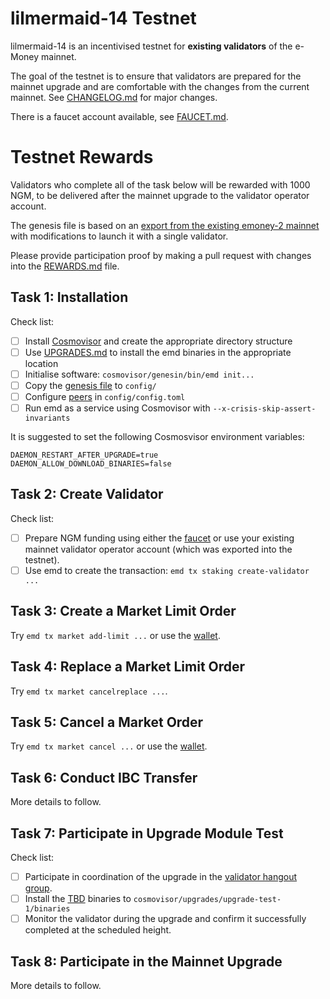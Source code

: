 # lilmermaid-14 Testnet

lilmermaid-14 is an incentivised testnet for **existing validators** of the e-Money mainnet.

The goal of the testnet is to ensure that validators are prepared for the mainnet upgrade and are comfortable with the changes from the current mainnet. See [CHANGELOG.md](https://github.com/e-money/em-ledger/blob/develop/CHANGELOG.md) for major changes.

There is a faucet account available, see [FAUCET.md](FAUCET.md).


# Testnet Rewards

Validators who complete all of the task below will be rewarded with 1000 NGM, to be delivered after the mainnet upgrade to the validator operator account.

The genesis file is based on an [export from the existing emoney-2 mainnet](emoney-2.export.json) with modifications to launch it with a single validator.

Please provide participation proof by making a pull request with changes into the [REWARDS.md](REWARDS.md) file.


## Task 1: Installation

Check list:
* [ ] Install [Cosmovisor](https://github.com/cosmos/cosmos-sdk/tree/master/cosmovisor) and create the appropriate directory structure
* [ ] Use [UPGRADES.md](UPGRADES.md) to install the emd binaries in the appropriate location
* [ ] Initialise software: `cosmovisor/genesin/bin/emd init...`
* [ ] Copy the [genesis file](genesis.json) to `config/`
* [ ] Configure [peers](PEERS.md) in `config/config.toml`
* [ ] Run emd as a service using Cosmovisor with `--x-crisis-skip-assert-invariants`

It is suggested to set the following Cosmosvisor environment variables:
```
DAEMON_RESTART_AFTER_UPGRADE=true
DAEMON_ALLOW_DOWNLOAD_BINARIES=false
```

## Task 2: Create Validator

Check list:
* [ ] Prepare NGM funding using either the [faucet](FAUCET.md) or use your existing mainnet validator operator account (which was exported into the testnet).
* [ ] Use emd to create the transaction: `emd tx staking create-validator ...`

## Task 3: Create a Market Limit Order

Try `emd tx market add-limit ...` or use the [wallet](https://beta-wallet.e-money.com).

## Task 4: Replace a Market Limit Order

Try `emd tx market cancelreplace ...`.

## Task 5: Cancel a Market Order

Try `emd tx market cancel ...` or use the [wallet](https://beta-wallet.e-money.com).

## Task 6: Conduct IBC Transfer

More details to follow.

## Task 7: Participate in Upgrade Module Test

Check list:
* [ ] Participate in coordination of the upgrade in the [validator hangout group](https://t.me/joinchat/HBB5elfpWv8rADBFhhjbtg).
* [ ] Install the [TBD]() binaries to `cosmovisor/upgrades/upgrade-test-1/binaries`
* [ ] Monitor the validator during the upgrade and confirm it successfully completed at the scheduled height.

## Task 8: Participate in the Mainnet Upgrade

More details to follow.
